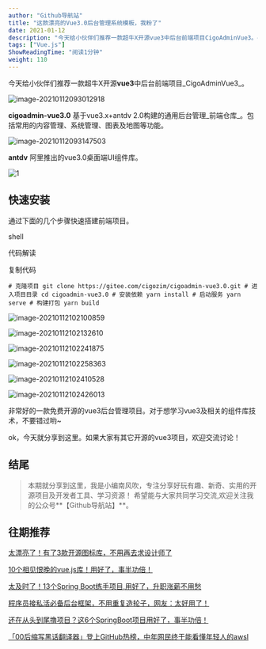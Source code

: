 ```yaml
---
author: "Github导航站"
title: "这款漂亮的Vue3.0后台管理系统模板，我粉了"
date: 2021-01-12
description: "今天给小伙伴们推荐一款超牛X开源vue3中后台前端项目CigoAdminVue3。cigoadmin-vue3.0基于vue3.x+antdv2.0构建的通用后台管理前端仓库。包括常用的内容管理、系统管理、图表及地图等功能。antdv阿里推出的vue3.0桌面端UI组…"
tags: ["Vue.js"]
ShowReadingTime: "阅读1分钟"
weight: 110
---
```

今天给小伙伴们推荐一款超牛X开源**vue3**中后台前端项目_CigoAdminVue3_。

![image-20210112093012918](https://p3-juejin.byteimg.com/tos-cn-i-k3u1fbpfcp/07976c2e4fe047bd8b9c29abb4e7da8d~tplv-k3u1fbpfcp-zoom-in-crop-mark:1512:0:0:0.awebp)

**cigoadmin-vue3.0** 基于vue3.x+antdv 2.0构建的通用后台管理_前端仓库_。包括常用的内容管理、系统管理、图表及地图等功能。

![image-20210112093147503](https://p3-juejin.byteimg.com/tos-cn-i-k3u1fbpfcp/69eca52fa3704630bc374e657dc475b6~tplv-k3u1fbpfcp-zoom-in-crop-mark:1512:0:0:0.awebp)

**antdv** 阿里推出的vue3.0桌面端UI组件库。

![1](https://p3-juejin.byteimg.com/tos-cn-i-k3u1fbpfcp/eb0d8b3dbcfa4a67bbd34e71221e11e0~tplv-k3u1fbpfcp-zoom-in-crop-mark:1512:0:0:0.awebp)

快速安装
----

通过下面的几个步骤快速搭建前端项目。

shell

 代码解读

复制代码

`# 克隆项目 git clone https://gitee.com/cigozim/cigoadmin-vue3.0.git # 进入项目目录 cd cigoadmin-vue3.0 # 安装依赖 yarn install # 启动服务 yarn serve # 构建打包 yarn build`

![image-20210112102100859](https://p3-juejin.byteimg.com/tos-cn-i-k3u1fbpfcp/e58cc046c45c4c2baf658fa96a57d3ac~tplv-k3u1fbpfcp-zoom-in-crop-mark:1512:0:0:0.awebp)

![image-20210112102132610](https://p3-juejin.byteimg.com/tos-cn-i-k3u1fbpfcp/bbd9a9656fa341ee91f7950c8fe8aa55~tplv-k3u1fbpfcp-zoom-in-crop-mark:1512:0:0:0.awebp)

![image-20210112102241875](https://p3-juejin.byteimg.com/tos-cn-i-k3u1fbpfcp/f1d9b17aab9c4bf581a6cd3da5abbf6b~tplv-k3u1fbpfcp-zoom-in-crop-mark:1512:0:0:0.awebp)

![image-20210112102258363](https://p3-juejin.byteimg.com/tos-cn-i-k3u1fbpfcp/20e56e18abd24b80a2f83c014d965862~tplv-k3u1fbpfcp-zoom-in-crop-mark:1512:0:0:0.awebp)

![image-20210112102410528](https://p3-juejin.byteimg.com/tos-cn-i-k3u1fbpfcp/836523f72e4a46a5a38e88a07ebbd1fd~tplv-k3u1fbpfcp-zoom-in-crop-mark:1512:0:0:0.awebp)

![image-20210112102426013](https://p3-juejin.byteimg.com/tos-cn-i-k3u1fbpfcp/7e3e2c5faacf4283b9274f94ef3fedb2~tplv-k3u1fbpfcp-zoom-in-crop-mark:1512:0:0:0.awebp)

非常好的一款免费开源的vue3后台管理项目。对于想学习vue3及相关的组件库技术，不要错过哟~

ok，今天就分享到这里。如果大家有其它开源的vue3项目，欢迎交流讨论！

结尾
--

> 本期就分享到这里，我是小编南风吹，专注分享好玩有趣、新奇、实用的开源项目及开发者工具、学习资源！ 希望能与大家共同学习交流,欢迎关注我的公众号\*\*【Github导航站】\*\*。

往期推荐
----

[太漂亮了！有了3款开源图标库，不用再去求设计师了](https://link.juejin.cn?target=https%3A%2F%2Fmp.weixin.qq.com%2Fs%2FNyArbbrXxjT3d68FaXqH_g "https://mp.weixin.qq.com/s/NyArbbrXxjT3d68FaXqH_g")

[10个相见恨晚的vue.js库！用好了，事半功倍！](https://link.juejin.cn?target=https%3A%2F%2Fmp.weixin.qq.com%2Fs%2F_aEruCRL5u5v20mE-PFhPw "https://mp.weixin.qq.com/s/_aEruCRL5u5v20mE-PFhPw")

[太及时了！13个Spring Boot练手项目,用好了，升职涨薪不用愁](https://link.juejin.cn?target=https%3A%2F%2Fmp.weixin.qq.com%2Fs%2FYbXwfmUF-yGp7suKEKCKRQ "https://mp.weixin.qq.com/s/YbXwfmUF-yGp7suKEKCKRQ")

[程序员接私活必备后台框架，不用重复造轮子，网友：太好用了！](https://link.juejin.cn?target=https%3A%2F%2Fmp.weixin.qq.com%2Fs%2FK1J4z3docWyV7My9hsRDSw "https://mp.weixin.qq.com/s/K1J4z3docWyV7My9hsRDSw")

[还在从头到尾撸项目？这6个SpringBoot项目用好了，事半功倍！](https://link.juejin.cn?target=https%3A%2F%2Fmp.weixin.qq.com%2Fs%2FUL3KDSmaPewIl5perNb-eA "https://mp.weixin.qq.com/s/UL3KDSmaPewIl5perNb-eA")

[「00后缩写黑话翻译器」登上GitHub热榜，中年网民终于能看懂年轻人的awsl](https://link.juejin.cn?target=https%3A%2F%2Fmp.weixin.qq.com%2Fs%2FntETZI4iQsKqdm5hOBtLOA "https://mp.weixin.qq.com/s/ntETZI4iQsKqdm5hOBtLOA")